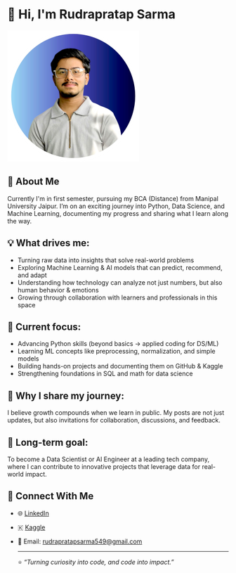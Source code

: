 # 👋 Hi, I'm Rudrapratap Sarma  

![Rudrapratap Sarma – Aspiring Data Scientist | Machine Learning & AI Enthusiast](Rudra's_Profile.png)

## 🌱 About Me 
Currently I'm in first semester, pursuing my BCA (Distance) from Manipal University Jaipur. I’m on an exciting journey into Python, Data Science, and Machine Learning, documenting my progress and sharing what I learn along the way.

## 💡 What drives me:

- Turning raw data into insights that solve real-world problems
- Exploring Machine Learning & AI models that can predict, recommend, and adapt
- Understanding how technology can analyze not just numbers, but also human behavior & emotions
- Growing through collaboration with learners and professionals in this space

## 📌 Current focus:

- Advancing Python skills (beyond basics → applied coding for DS/ML)
- Learning ML concepts like preprocessing, normalization, and simple models
- Building hands-on projects and documenting them on GitHub & Kaggle
- Strengthening foundations in SQL and math for data science

## 🌱 Why I share my journey:
I believe growth compounds when we learn in public. My posts are not just updates, but also invitations for collaboration, discussions, and feedback.

## 🎯 Long-term goal:
To become a Data Scientist or AI Engineer at a leading tech company, where I can contribute to innovative projects that leverage data for real-world impact.

## 🔗 Connect With Me  
- 🌐 [LinkedIn](https://www.linkedin.com/in/rudrapratap-sarma)  
- 🇰  [Kaggle]([kaggle.com/rudrapratapsarma](https://www.kaggle.com/rudrapratapsarma))  
- 📧 Email: rudrapratapsarma549@gmail.com

  ---

  ⭐ *“Turning curiosity into code, and code into impact.”*  
